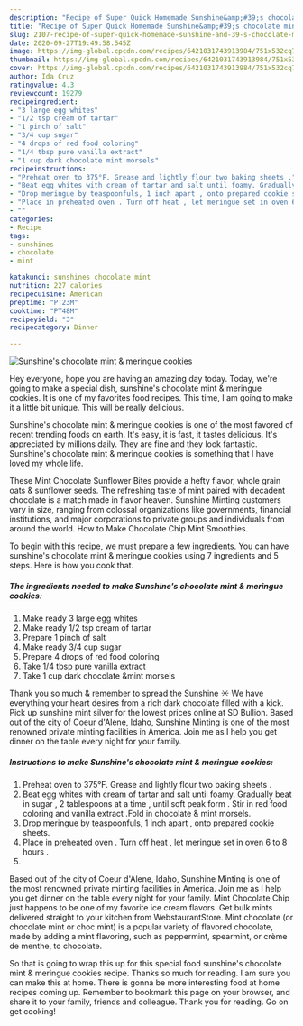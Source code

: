 ```yaml
---
description: "Recipe of Super Quick Homemade Sunshine&amp;#39;s chocolate mint &amp;amp; meringue cookies"
title: "Recipe of Super Quick Homemade Sunshine&amp;#39;s chocolate mint &amp;amp; meringue cookies"
slug: 2107-recipe-of-super-quick-homemade-sunshine-and-39-s-chocolate-mint-and-amp-meringue-cookies
date: 2020-09-27T19:49:58.545Z
image: https://img-global.cpcdn.com/recipes/6421031743913984/751x532cq70/sunshines-chocolate-mint-meringue-cookies-recipe-main-photo.jpg
thumbnail: https://img-global.cpcdn.com/recipes/6421031743913984/751x532cq70/sunshines-chocolate-mint-meringue-cookies-recipe-main-photo.jpg
cover: https://img-global.cpcdn.com/recipes/6421031743913984/751x532cq70/sunshines-chocolate-mint-meringue-cookies-recipe-main-photo.jpg
author: Ida Cruz
ratingvalue: 4.3
reviewcount: 19279
recipeingredient:
- "3 large egg whites"
- "1/2 tsp cream of tartar"
- "1 pinch of salt"
- "3/4 cup sugar"
- "4 drops of red food coloring"
- "1/4 tbsp pure vanilla extract"
- "1 cup dark chocolate mint morsels"
recipeinstructions:
- "Preheat oven to 375°F. Grease and lightly flour two baking sheets ."
- "Beat egg whites with cream of tartar and salt until foamy. Gradually beat in sugar , 2 tablespoons at a time , until soft peak form . Stir in red food coloring and vanilla extract .Fold in chocolate &amp; mint morsels."
- "Drop meringue by teaspoonfuls, 1 inch apart , onto prepared cookie sheets."
- "Place in preheated oven . Turn off heat , let meringue set in oven 6 to 8 hours ."
- ""
categories:
- Recipe
tags:
- sunshines
- chocolate
- mint

katakunci: sunshines chocolate mint 
nutrition: 227 calories
recipecuisine: American
preptime: "PT23M"
cooktime: "PT48M"
recipeyield: "3"
recipecategory: Dinner

---
```



![Sunshine&#39;s chocolate mint &amp; meringue cookies](https://img-global.cpcdn.com/recipes/6421031743913984/751x532cq70/sunshines-chocolate-mint-meringue-cookies-recipe-main-photo.jpg)

Hey everyone, hope you are having an amazing day today. Today, we're going to make a special dish, sunshine&#39;s chocolate mint &amp; meringue cookies. It is one of my favorites food recipes. This time, I am going to make it a little bit unique. This will be really delicious.

Sunshine&#39;s chocolate mint &amp; meringue cookies is one of the most favored of recent trending foods on earth. It's easy, it is fast, it tastes delicious. It's appreciated by millions daily. They are fine and they look fantastic. Sunshine&#39;s chocolate mint &amp; meringue cookies is something that I have loved my whole life.

These Mint Chocolate Sunflower Bites provide a hefty flavor, whole grain oats &amp; sunflower seeds. The refreshing taste of mint paired with decadent chocolate is a match made in flavor heaven. Sunshine Minting customers vary in size, ranging from colossal organizations like governments, financial institutions, and major corporations to private groups and individuals from around the world. How to Make Chocolate Chip Mint Smoothies.


To begin with this recipe, we must prepare a few ingredients. You can have sunshine&#39;s chocolate mint &amp; meringue cookies using 7 ingredients and 5 steps. Here is how you cook that.

<!--inarticleads1-->

##### The ingredients needed to make Sunshine&#39;s chocolate mint &amp; meringue cookies:

1. Make ready 3 large egg whites
1. Make ready 1/2 tsp cream of tartar
1. Prepare 1 pinch of salt
1. Make ready 3/4 cup sugar
1. Prepare 4 drops of red food coloring
1. Take 1/4 tbsp pure vanilla extract
1. Take 1 cup dark chocolate &amp;mint morsels


Thank you so much &amp; remember to spread the Sunshine ☀️ We have everything your heart desires from a rich dark chocolate filled with a kick. Pick up sunshine mint silver for the lowest prices online at SD Bullion. Based out of the city of Coeur d&#39;Alene, Idaho, Sunshine Minting is one of the most renowned private minting facilities in America. Join me as I help you get dinner on the table every night for your family. 

<!--inarticleads2-->

##### Instructions to make Sunshine&#39;s chocolate mint &amp; meringue cookies:

1. Preheat oven to 375°F. Grease and lightly flour two baking sheets .
1. Beat egg whites with cream of tartar and salt until foamy. Gradually beat in sugar , 2 tablespoons at a time , until soft peak form . Stir in red food coloring and vanilla extract .Fold in chocolate &amp; mint morsels.
1. Drop meringue by teaspoonfuls, 1 inch apart , onto prepared cookie sheets.
1. Place in preheated oven . Turn off heat , let meringue set in oven 6 to 8 hours .
1. 


Based out of the city of Coeur d&#39;Alene, Idaho, Sunshine Minting is one of the most renowned private minting facilities in America. Join me as I help you get dinner on the table every night for your family. Mint Chocolate Chip just happens to be one of my favorite ice cream flavors. Get bulk mints delivered straight to your kitchen from WebstaurantStore. Mint chocolate (or chocolate mint or choc mint) is a popular variety of flavored chocolate, made by adding a mint flavoring, such as peppermint, spearmint, or crème de menthe, to chocolate. 

So that is going to wrap this up for this special food sunshine&#39;s chocolate mint &amp; meringue cookies recipe. Thanks so much for reading. I am sure you can make this at home. There is gonna be more interesting food at home recipes coming up. Remember to bookmark this page on your browser, and share it to your family, friends and colleague. Thank you for reading. Go on get cooking!
